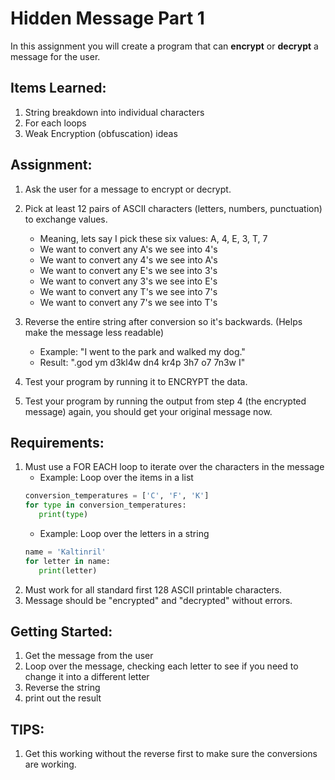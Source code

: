 # Hidden Message Part 1
In this assignment you will create a program that can **encrypt** or **decrypt** a message for the user.

## Items Learned:
1. String breakdown into individual characters
1. For each loops
1. Weak Encryption (obfuscation) ideas


## Assignment:
1. Ask the user for a message to encrypt or decrypt.
1. Pick at least 12 pairs of ASCII characters (letters, numbers, punctuation) to exchange values.
     - Meaning, lets say I pick these six values: A, 4, E, 3, T, 7
     - We want to convert any A's we see into 4's
     - We want to convert any 4's we see into A's
     - We want to convert any E's we see into 3's
     - We want to convert any 3's we see into E's
     - We want to convert any T's we see into 7's
     - We want to convert any 7's we see into T's

1. Reverse the entire string after conversion so it's backwards. (Helps make the message less readable)
    - Example: "I went to the park and walked my dog."
    - Result:  ".god ym d3kl4w dn4 kr4p 3h7 o7 7n3w I"
1. Test your program by running it to ENCRYPT the data.
1. Test your program by running the output from step 4 (the encrypted message) again, you should get your original message now.

## Requirements:
1. Must use a FOR EACH loop to iterate over the characters in the message
     - Example: Loop over the items in a list
     ```python
     conversion_temperatures = ['C', 'F', 'K']
     for type in conversion_temperatures:
        print(type)
     ```
     - Example: Loop over the letters in a string
     ```python
     name = 'Kaltinril'
     for letter in name:
        print(letter)
     ```
1. Must work for all standard first 128 ASCII printable characters.
1. Message should be "encrypted" and "decrypted" without errors.


## Getting Started:
1. Get the message from the user
1. Loop over the message, checking each letter to see if you need to change it into a different letter
1. Reverse the string
1. print out the result


## TIPS:
1. Get this working without the reverse first to make sure the conversions are working.
